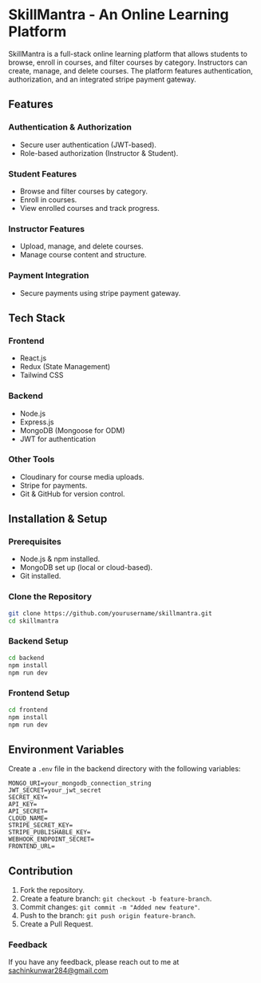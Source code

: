 # SkillMantra - An Online Learning Platform

SkillMantra is a full-stack online learning platform that allows students to browse, enroll in courses, and filter courses by category. Instructors can create, manage, and delete courses. The platform features authentication, authorization, and an integrated stripe payment gateway.

## Features

### Authentication & Authorization
- Secure user authentication (JWT-based).
- Role-based authorization (Instructor & Student).

### Student Features
- Browse and filter courses by category.
- Enroll in courses.
- View enrolled courses and track progress.

### Instructor Features
- Upload, manage, and delete courses.
- Manage course content and structure.

### Payment Integration
- Secure payments using stripe payment gateway.

## Tech Stack

### Frontend
- React.js
- Redux (State Management)
- Tailwind CSS

### Backend
- Node.js
- Express.js
- MongoDB (Mongoose for ODM)
- JWT for authentication

### Other Tools
- Cloudinary for course media uploads.
- Stripe for payments.
- Git & GitHub for version control.

## Installation & Setup

### Prerequisites
- Node.js & npm installed.
- MongoDB set up (local or cloud-based).
- Git installed.

### Clone the Repository
```sh
git clone https://github.com/yourusername/skillmantra.git
cd skillmantra
```

### Backend Setup
```sh
cd backend
npm install
npm run dev
```

### Frontend Setup
```sh
cd frontend
npm install
npm run dev
```

## Environment Variables
Create a `.env` file in the backend directory with the following variables:
```env
MONGO_URI=your_mongodb_connection_string
JWT_SECRET=your_jwt_secret
SECRET_KEY=
API_KEY=
API_SECRET=
CLOUD_NAME=
STRIPE_SECRET_KEY=
STRIPE_PUBLISHABLE_KEY=
WEBHOOK_ENDPOINT_SECRET=
FRONTEND_URL=
```

## Contribution
1. Fork the repository.
2. Create a feature branch: `git checkout -b feature-branch`.
3. Commit changes: `git commit -m "Added new feature"`.
4. Push to the branch: `git push origin feature-branch`.
5. Create a Pull Request.

### Feedback
If you have any feedback, please reach out to me at sachinkunwar284@gmail.com